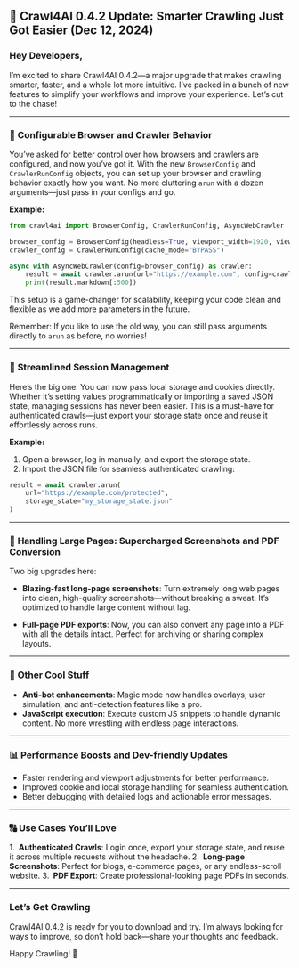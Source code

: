 ## 🚀 Crawl4AI 0.4.2 Update: Smarter Crawling Just Got Easier (Dec 12, 2024)

### Hey Developers,

I’m excited to share Crawl4AI 0.4.2—a major upgrade that makes crawling smarter, faster, and a whole lot more intuitive. I’ve packed in a bunch of new features to simplify your workflows and improve your experience. Let’s cut to the chase!

---

### 🔧 **Configurable Browser and Crawler Behavior**

You’ve asked for better control over how browsers and crawlers are configured, and now you’ve got it. With the new `BrowserConfig` and `CrawlerRunConfig` objects, you can set up your browser and crawling behavior exactly how you want. No more cluttering `arun` with a dozen arguments—just pass in your configs and go.

**Example:**
```python
from crawl4ai import BrowserConfig, CrawlerRunConfig, AsyncWebCrawler

browser_config = BrowserConfig(headless=True, viewport_width=1920, viewport_height=1080)
crawler_config = CrawlerRunConfig(cache_mode="BYPASS")

async with AsyncWebCrawler(config=browser_config) as crawler:
    result = await crawler.arun(url="https://example.com", config=crawler_config)
    print(result.markdown[:500])
```

This setup is a game-changer for scalability, keeping your code clean and flexible as we add more parameters in the future.

Remember: If you like to use the old way, you can still pass arguments directly to `arun` as before, no worries!

---

### 🔐 **Streamlined Session Management**

Here’s the big one: You can now pass local storage and cookies directly. Whether it’s setting values programmatically or importing a saved JSON state, managing sessions has never been easier. This is a must-have for authenticated crawls—just export your storage state once and reuse it effortlessly across runs.

**Example:**

1. Open a browser, log in manually, and export the storage state.
2. Import the JSON file for seamless authenticated crawling:


```python
result = await crawler.arun(
    url="https://example.com/protected",
    storage_state="my_storage_state.json"
)
```

---

### 🔢 **Handling Large Pages: Supercharged Screenshots and PDF Conversion**

Two big upgrades here:

- **Blazing-fast long-page screenshots**: Turn extremely long web pages into clean, high-quality screenshots—without breaking a sweat. It’s optimized to handle large content without lag.

- **Full-page PDF exports**: Now, you can also convert any page into a PDF with all the details intact. Perfect for archiving or sharing complex layouts.


---

### 🔧 **Other Cool Stuff**

- **Anti-bot enhancements**: Magic mode now handles overlays, user simulation, and anti-detection features like a pro.
- **JavaScript execution**: Execute custom JS snippets to handle dynamic content. No more wrestling with endless page interactions.


---

### 📊 **Performance Boosts and Dev-friendly Updates**

- Faster rendering and viewport adjustments for better performance.
- Improved cookie and local storage handling for seamless authentication.
- Better debugging with detailed logs and actionable error messages.


---

### 🔠 **Use Cases You’ll Love**

1. **Authenticated Crawls**: Login once, export your storage state, and reuse it across multiple requests without the headache.
2. **Long-page Screenshots**: Perfect for blogs, e-commerce pages, or any endless-scroll website.
3. **PDF Export**: Create professional-looking page PDFs in seconds.

---

### Let’s Get Crawling

Crawl4AI 0.4.2 is ready for you to download and try. I’m always looking for ways to improve, so don’t hold back—share your thoughts and feedback.

Happy Crawling! 🚀

